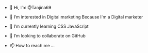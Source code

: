 - 👋 Hi, I’m @Tanjina69 
- 👀 I’m interested in Digital marketing Because I'm a Digital marketer 
- 🌱 I’m currently learning CSS JavaScript 
- 💞️ I’m looking to collaborate on GitHub 

- 📫 How to reach me ...

<!---
Tanjina69/Tanjina69 is a ✨ special ✨ repository because its `README.md` (this file) appears on your GitHub profile.
You can click the Preview link to take a look at your changes.
--->
